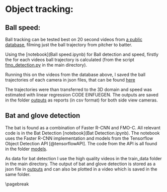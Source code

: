 # Object tracking:

## Ball speed:

Ball tracking can be tested best on 20 second videos from [a public database](http://ze-video.mlb.com/video/mlbam/2016/10/01/umpeval/video/449253/), filming just the ball trajectory from pitcher to batter.

Using the [notebook](Ball speed.ipynb) for Ball detection and speed, firstly the for each videos ball trajectory is calculated (from the script [fmo_detection.py](../fmo_detection.py) in the main directory).

Running this on the videos from the database above, I saved the ball trajectories of each camera in json files, that can be found [here](https://drive.google.com/drive/folders/12jk-r-lehDzxwWm3v3N8RC1YwHUz3il4?usp=sharing)

The trajectories were than transferred to the 3D domain and speed was estimated with linear regression CODE EINFUEGEN. The outputs are saved in the folder [outputs](outputs) as reports (in csv format) for both side view cameras.



## Bat and glove detection

The bat is found as a combination of Faster R-CNN and FMO-C. All relevant code is in the Bat Detection [notebook](Bat Detection.ipynb). The notebook uses the Faster R-CNN implementation and models from the Tensorflow Object Detection API [@tensorflowAPI]. The code from the API is all found in the folder [models](models).

As data for bat detection I use the high quality videos in the train_data folder in the main directory. The output of bat and glove detection is stored as a json file in [outputs](outputs) and can also be plotted in a video which is saved in the same folder.

\pagebreak

